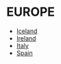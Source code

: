 # EUROPE

- [Iceland](./iceland/README.md)
- [Ireland](./ireland/README.md)
- [Italy](./italy/README.md)
- [Spain](./spain/README.md) 

